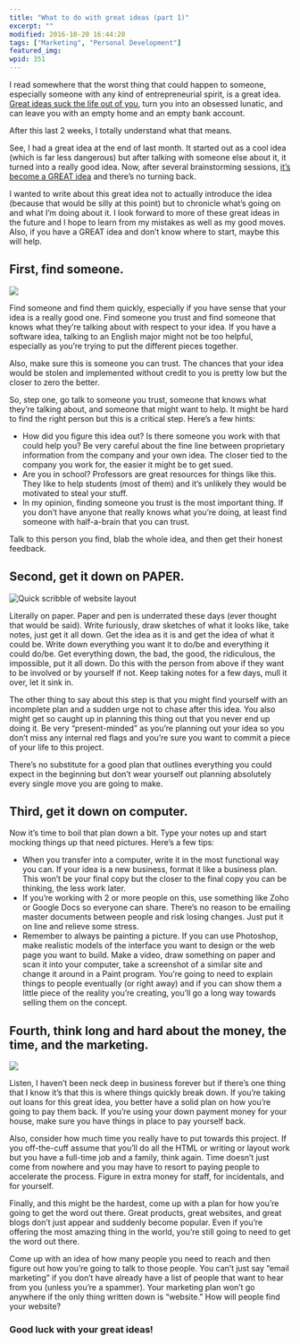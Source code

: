 ```yaml
---
title: "What to do with great ideas (part 1)"
excerpt: ""
modified: 2016-10-20 16:44:20
tags: ["Marketing", "Personal Development"]
featured_img:
wpid: 351
---
```



I read somewhere that the worst thing that could happen to someone, especially someone with any kind of entrepreneurial spirit, is a great idea. [Great ideas suck the life out of you](/insane-ideas-are-lifes-great-equalizer/ "Insane Ideas Are Life’s Great Equalizer"), turn you into an obsessed lunatic, and can leave you with an empty home and an empty bank account.

After this last 2 weeks, I totally understand what that means.

See, I had a great idea at the end of last month. It started out as a cool idea (which is far less dangerous) but after talking with someone else about it, it turned into a really good idea. Now, after several brainstorming sessions, [it’s become a GREAT idea](/getscientific-is-alive/ "It Actually Happened – GetScientific is Alive!") and there’s no turning back.

I wanted to write about this great idea not to actually introduce the idea (because that would be silly at this point) but to chronicle what’s going on and what I’m doing about it. I look forward to more of these great ideas in the future and I hope to learn from my mistakes as well as my good moves. Also, if you have a GREAT idea and don’t know where to start, maybe this will help.

## First, find someone.

![](/_images/2008/10/Public-128x128.png)

Find someone and find them quickly, especially if you have sense that your idea is a really good one. Find someone you trust and find someone that knows what they’re talking about with respect to your idea. If you have a software idea, talking to an English major might not be too helpful, especially as you’re trying to put the different pieces together.

Also, make sure this is someone you can trust. The chances that your idea would be stolen and implemented without credit to you is pretty low but the closer to zero the better.

So, step one, go talk to someone you trust, someone that knows what they’re talking about, and someone that might want to help. It might be hard to find the right person but this is a critical step. Here’s a few hints:

- How did you figure this idea out? Is there someone you work with that could help you? Be very careful about the fine line between proprietary information from the company and your own idea. The closer tied to the company you work for, the easier it might be to get sued.
- Are you in school? Professors are great resources for things like this. They like to help students (most of them) and it’s unlikely they would be motivated to steal your stuff.
- In my opinion, finding someone you trust is the most important thing. If you don’t have anyone that really knows what you’re doing, at least find someone with half-a-brain that you can trust.

Talk to this person you find, blab the whole idea, and then get their honest feedback.

## Second, get it down on PAPER.

![](/_images/2008/10/drawing.jpg "Quick scribble of website layout")

Literally on paper. Paper and pen is underrated these days (ever thought that would be said). Write furiously, draw sketches of what it looks like, take notes, just get it all down. Get the idea as it is and get the idea of what it could be. Write down everything you want it to do/be and everything it could do/be. Get everything down, the bad, the good, the ridiculous, the impossible, put it all down. Do this with the person from above if they want to be involved or by yourself if not. Keep taking notes for a few days, mull it over, let it sink in.

The other thing to say about this step is that you might find yourself with an incomplete plan and a sudden urge not to chase after this idea. You also might get so caught up in planning this thing out that you never end up doing it. Be very “present-minded” as you’re planning out your idea so you don’t miss any internal red flags and you’re sure you want to commit a piece of your life to this project.

There’s no substitute for a good plan that outlines everything you could expect in the beginning but don’t wear yourself out planning absolutely every single move you are going to make.

## Third, get it down on computer.

Now it’s time to boil that plan down a bit. Type your notes up and start mocking things up that need pictures. Here’s a few tips:

- When you transfer into a computer, write it in the most functional way you can. If your idea is a new business, format it like a business plan. This won’t be your final copy but the closer to the final copy you can be thinking, the less work later.
- If you’re working with 2 or more people on this, use something like Zoho or Google Docs so everyone can share. There’s no reason to be emailing master documents between people and risk losing changes. Just put it on line and relieve some stress.
- Remember to always be painting a picture. If you can use Photoshop, make realistic models of the interface you want to design or the web page you want to build. Make a video, draw something on paper and scan it into your computer, take a screenshot of a similar site and change it around in a Paint program. You’re going to need to explain things to people eventually (or right away) and if you can show them a little piece of the reality you’re creating, you’ll go a long way towards selling them on the concept.

## Fourth, think long and hard about the money, the time, and the marketing.


![](/_images/2008/10/what_money.jpg)

Listen, I haven’t been neck deep in business forever but if there’s one thing that I know it’s that this is where things quickly break down. If you’re taking out loans for this great idea, you better have a solid plan on how you’re going to pay them back. If you’re using your down payment money for your house, make sure you have things in place to pay yourself back.

Also, consider how much time you really have to put towards this project. If you off-the-cuff assume that you’ll do all the HTML or writing or layout work but you have a full-time job and a family, think again. Time doesn’t just come from nowhere and you may have to resort to paying people to accelerate the process. Figure in extra money for staff, for incidentals, and for yourself.

Finally, and this might be the hardest, come up with a plan for how you’re going to get the word out there. Great products, great websites, and great blogs don’t just appear and suddenly become popular. Even if you’re offering the most amazing thing in the world, you’re still going to need to get the word out there.

Come up with an idea of how many people you need to reach and then figure out how you’re going to talk to those people. You can’t just say “email marketing” if you don’t have already have a list of people that want to hear from you (unless you’re a spammer). Your marketing plan won’t go anywhere if the only thing written down is “website.” How will people find your website?

### Good luck with your great ideas!
